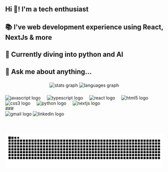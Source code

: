 
<!--
**dovndev/dovndev** is a ✨ _special_ ✨ repository because its `README.md` (this file) appears on your GitHub profile.

Here are some ideas to get you started:

- 🔭 I’m currently working on ...
- 🌱 I’m currently learning ...
- 👯 I’m looking to collaborate on ...
- 🤔 I’m looking for help with ...
- 💬 Ask me about ...
- 📫 How to reach me: ...
- 😄 Pronouns: ...
- ⚡ Fun fact: ...
-->




<h2 align="left">Hi 👋! I'm a tech enthusiast</h2>
<h2 align="left">
  📚 I've web development experience using React, NextJs & more
</h2>
<h2 align="left">
  🌱 Currently diving into python and AI
</h2>
<!-- <h2 align="left">✉️ How to reach me: Email/LinkedIn</h2> -->
<h2 align="left">

 💬 Ask me about anything...
</h2>

<!-- <h2 align="left">⚡ Not-so-fun fact: Windows 10 sends data to Microsoft 5000+ times per day, even when idle</h2>
 -->


###

<div align="center">
  <img
    src="https://github-readme-stats.vercel.app/api?username=dovndev&hide_title=false&hide_rank=false&show_icons=true&include_all_commits=true&count_private=true&disable_animations=false&theme=dracula&locale=en&hide_border=false"
    height="150"
    alt="stats graph"
  />
  <img
    src="https://github-readme-stats.vercel.app/api/top-langs?username=dovndev&locale=en&hide_title=false&layout=compact&card_width=320&langs_count=5&theme=dracula&hide_border=false"
    height="150"
    alt="languages graph"
  />
</div>


###

<div align="left">
  <img
    src="https://cdn.jsdelivr.net/gh/devicons/devicon/icons/javascript/javascript-original.svg"
    height="30"
    alt="javascript logo"
  />
  <img width="12" />
  <img
    src="https://cdn.jsdelivr.net/gh/devicons/devicon/icons/typescript/typescript-original.svg"
    height="30"
    alt="typescript logo"
  />
  <img width="12" />
  <img
    src="https://cdn.jsdelivr.net/gh/devicons/devicon/icons/react/react-original.svg"
    height="30"
    alt="react logo"
  />
  <img width="12" />
  <img
    src="https://cdn.jsdelivr.net/gh/devicons/devicon/icons/html5/html5-original.svg"
    height="30"
    alt="html5 logo"
  />
  <img width="12" />
  <img
    src="https://cdn.jsdelivr.net/gh/devicons/devicon/icons/css3/css3-original.svg"
    height="30"
    alt="css3 logo"
  />
  <img width="12" />
  <img
    src="https://cdn.jsdelivr.net/gh/devicons/devicon/icons/python/python-original.svg"
    height="30"
    alt="python logo"
  />
  <img width="12" />
  <img
  src="https://cdn.jsdelivr.net/gh/devicons/devicon/icons/nextjs/nextjs-original.svg"
  height="30"
  alt="nextjs logo"
/>
<img width="12" />
</div>
###

<div align="left">
  <img
    src="https://img.shields.io/static/v1?message=Gmail&logo=gmail&label=&color=D14836&logoColor=white&labelColor=&style=for-the-badge"
    height="35"
    alt="gmail logo"
  />
  <img
    src="https://img.shields.io/static/v1?message=LinkedIn&logo=linkedin&label=&color=0077B5&logoColor=white&labelColor=&style=for-the-badge"
    height="35"
    alt="linkedin logo"
  />
</div>

###

<br clear="both" />


<img
  src="https://raw.githubusercontent.com/dovndev/dovndev/output/snake.svg"
  alt="Snake animation"
/>


